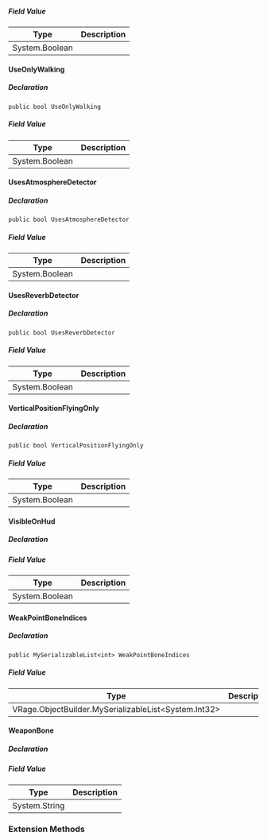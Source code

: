 ##### Field Value

| Type | Description |
| --- | --- |
| System.Boolean |     |

#### UseOnlyWalking

##### Declaration

```
public bool UseOnlyWalking
```

##### Field Value

| Type | Description |
| --- | --- |
| System.Boolean |     |

#### UsesAtmosphereDetector

##### Declaration

```
public bool UsesAtmosphereDetector
```

##### Field Value

| Type | Description |
| --- | --- |
| System.Boolean |     |

#### UsesReverbDetector

##### Declaration

```
public bool UsesReverbDetector
```

##### Field Value

| Type | Description |
| --- | --- |
| System.Boolean |     |

#### VerticalPositionFlyingOnly

##### Declaration

```
public bool VerticalPositionFlyingOnly
```

##### Field Value

| Type | Description |
| --- | --- |
| System.Boolean |     |

#### VisibleOnHud

##### Declaration

##### Field Value

| Type | Description |
| --- | --- |
| System.Boolean |     |

#### WeakPointBoneIndices

##### Declaration

```
public MySerializableList<int> WeakPointBoneIndices
```

##### Field Value

| Type | Description |
| --- | --- |
| VRage.ObjectBuilder.MySerializableList<System.Int32\> |     |

#### WeaponBone

##### Declaration

##### Field Value

| Type | Description |
| --- | --- |
| System.String |     |

### Extension Methods